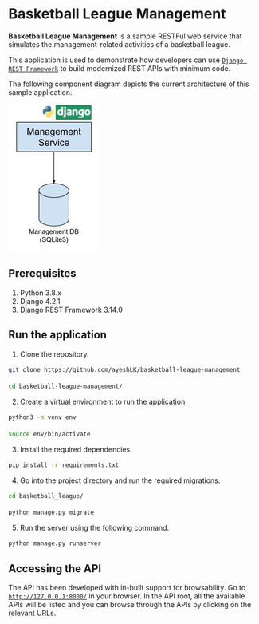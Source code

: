# Basketball League Management

**Basketball League Management** is a sample RESTFul web service that simulates the management-related activities of a basketball league. 

This application is used to demonstrate how developers can use [`Django REST Framework`](https://www.django-rest-framework.org/) to build modernized REST APIs with minimum code.

The following component diagram depicts the current architecture of this sample application.

![Component Diagram](_images/basketball_management_service.jpg)

## Prerequisites

1. Python 3.8.x
2. Django 4.2.1
3. Django REST Framework 3.14.0

## Run the application

1. Clone the repository.
```sh
git clone https://github.com/ayeshLK/basketball-league-management

cd basketball-league-management/
```

2. Create a virtual environment to run the application.
```sh
python3 -m venv env

source env/bin/activate
```

3. Install the required dependencies.
```sh
pip install -r requirements.txt
```

4. Go into the project directory and run the required migrations.
```sh
cd basketball_league/

python manage.py migrate
```

5. Run the server using the following command.
```sh
python manage.py runserver
```

## Accessing the API

The API has been developed with in-built support for browsability. Go to [`http://127.0.0.1:8000/`](http://127.0.0.1:8000/) in your browser. In the API root, all the available APIs will be listed and you can browse through the APIs by clicking on the relevant URLs.
